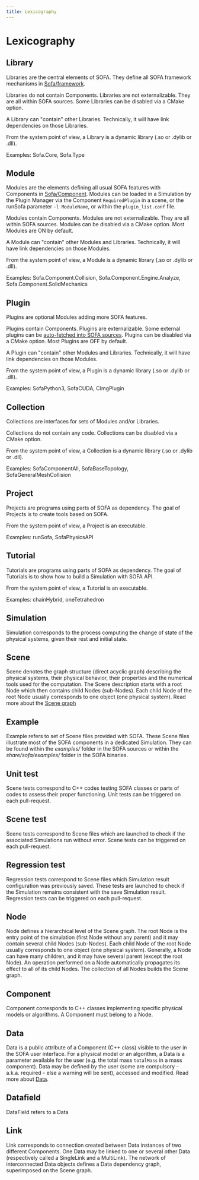 ```yaml
---
title: Lexicography
---
```


# Lexicography

## Library
Libraries are the central elements of SOFA. They define all SOFA framework mechanisms in [Sofa/framework](https://github.com/sofa-framework/sofa/tree/master/Sofa/framework).

Libraries do not contain Components.
Libraries are not externalizable. They are all within SOFA sources.
Some Libraries can be disabled via a CMake option.

A Library can "contain" other Libraries. Technically, it will have link dependencies on those Libraries.

From the system point of view, a Library is a dynamic library (.so or .dylib or .dll).

Examples: Sofa.Core, Sofa.Type

## Module
Modules are the elements defining all usual SOFA features with Components in [Sofa/Component](https://github.com/sofa-framework/sofa/tree/master/Sofa/Component).
Modules can be loaded in a Simulation by the Plugin Manager via the Component `RequiredPlugin` in a scene, or the runSofa parameter `-l ModuleName`, or within the `plugin_list.conf` file.

Modules contain Components.
Modules are not externalizable. They are all within SOFA sources.
Modules can be disabled via a CMake option. Most Modules are ON by default.

A Module can "contain" other Modules and Libraries. Technically, it will have link dependencies on those Modules.

From the system point of view, a Module is a dynamic library (.so or .dylib or .dll).

Examples: Sofa.Component.Collision, Sofa.Component.Engine.Analyze, Sofa.Component.SolidMechanics

## Plugin
Plugins are optional Modules adding more SOFA features.

Plugins contain Components.
Plugins are externalizable. Some external plugins can be [auto-fetched into SOFA sources](../../plugins/fetch-plugin-code-source/).
Plugins can be disabled via a CMake option. Most Plugins are OFF by default.

A Plugin can "contain" other Modules and Libraries. Technically, it will have link dependencies on those Modules.

From the system point of view, a Plugin is a dynamic library (.so or .dylib or .dll).

Examples: SofaPython3, SofaCUDA, CImgPlugin

## Collection
Collections are interfaces for sets of Modules and/or Libraries.

Collections do not contain any code.
Collections can be disabled via a CMake option.

From the system point of view, a Collection is a dynamic library (.so or .dylib or .dll).

Examples: SofaComponentAll, SofaBaseTopology, SofaGeneralMeshCollision

## Project
Projects are programs using parts of SOFA as dependency.
The goal of Projects is to create tools based on SOFA.

From the system point of view, a Project is an executable.

Examples: runSofa, SofaPhysicsAPI

## Tutorial
Tutorials are programs using parts of SOFA as dependency.
The goal of Tutorials is to show how to build a Simulation with SOFA API.

From the system point of view, a Tutorial is an executable.

Examples: chainHybrid, oneTetrahedron

## Simulation
Simulation corresponds to the process computing the change of state of the physical systems, given their rest and initial state.

## Scene
Scene denotes the graph structure (direct acyclic graph) describing the physical systems, their physical behavior, their properties and the numerical tools used for the computation. The Scene description starts with a root Node which then contains child Nodes (sub-Nodes). Each child Node of the root Node usually corresponds to one object (one physical system).
Read more about the [Scene graph](../../simulation-principles/scene-graph/) 

## Example
Example refers to set of Scene files provided with SOFA. These Scene files illustrate most of the SOFA components in a dedicated Simulation. They can be found within the _examples/_ folder in the SOFA sources or within the _share/sofa/examples/_ folder in the SOFA binaries.


## Unit test
Scene tests correspond to C++ codes testing SOFA classes or parts of codes to assess their proper functioning.
Unit tests can be triggered on each pull-request.

## Scene test
Scene tests correspond to Scene files which are launched to check if the associated Simulations run without error.
Scene tests can be triggered on each pull-request.

## Regression test
Regression tests correspond to Scene files which Simulation result configuration was previously saved. These tests are launched to check if the Simulation remains consistent with the save Simulation result.
Regression tests can be triggered on each pull-request.


## Node
Node defines a hierarchical level of the Scene graph. The root Node is the entry point of the simulation (first Node without any parent) and it may contain several child Nodes (sub-Nodes). Each child Node of the root Node usually corresponds to one object (one physical system). Generally, a Node can have many children, and it may have several parent (except the root Node). An operation performed on a Node automatically propagates its effect to all of its child Nodes. The collection of all Nodes builds the Scene graph.

## Component
Component corresponds to C++ classes implementing specific physical models or algorithms. A Component must belong to a Node.

## Data
Data is a public attribute of a Component (C++ class) visible to the user in the SOFA user interface. For a physical model or an algorithm, a Data is a parameter available for the user (e.g. the total mass `totalMass` in a mass component). Data may be defined by the user (some are compulsory - a.k.a. required - else a warning will be sent), accessed and modified.
Read more about [Data](../../simulation-principles/scene-graph/#data).

## Datafield
DataField refers to a Data

## Link
Link corresponds to connection created between Data instances of two different Components. One Data may be linked to one or several other Data (respectively called a SingleLink and a MultiLink). The network of interconnected Data objects defines a Data dependency graph, superimposed on the Scene graph.
